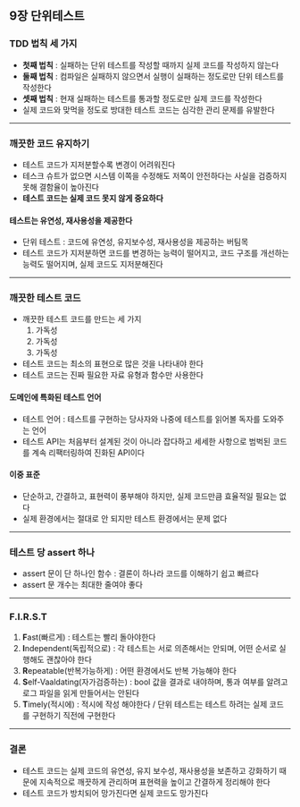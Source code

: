 ## 9장 단위테스트

### TDD 법칙 세 가지
* **첫째 법칙** : 실패하는 단위 테스트를 작성할 때까지 실제 코드를 작성하지 않는다
* **둘째 법칙** : 컴파일은 실패하지 않으면서 실행이 실패하는 정도로만 단위 테스트를 작성한다
* **셋째 법칙** : 현재 실패하는 테스트를 통과할 정도로만 실제 코드를 작성한다
* 실제 코드와 맞먹을 정도로 방대한 테스트 코드는 심각한 관리 문제를 유발한다
------------
### 깨끗한 코드 유지하기
* 테스트 코드가 지저분할수록 변경이 어려워진다
* 테스크 슈트가 없으면 시스템 이쪽을 수정해도 저쪽이 안전하다는 사실을 검증하지 못해 결함율이 높아진다
* **테스트 코드는 실제 코드 못지 않게 중요하다**
#### 테스트는 유연성, 재사용성을 제공한다
* 단위 테스트 : 코드에 유연성, 유지보수성, 재사용성을 제공하는 버팀목
* 테스트 코드가 지저분하면 코드를 변경하는 능력이 떨어지고, 코드 구조를 개선하는 능력도 떨어지며, 실제 코드도 지저분해진다
------------
### 깨끗한 테스트 코드
* 깨끗한 테스트 코드를 만드는 세 가지
  1. 가독성
  2. 가독성
  3. 가독성
* 테스트 코드는 최소의 표현으로 많은 것을 나타내야 한다
* 테스트 코드는 진짜 필요한 자료 유형과 함수만 사용한다
#### 도메인에 특화된 테스트 언어
* 테스트 언어 : 테스트를 구현하는 당사자와 나중에 테스트를 읽어볼 독자를 도와주는 언어
* 테스트 API는 처음부터 설계된 것이 아니라 잡다하고 세세한 사항으로 범벅된 코드를 계속 리팩터링하여 진화된 API이다
#### 이중 표준
* 단순하고, 간결하고, 표현력이 풍부해야 하지만, 실제 코드만큼 효율적일 필요는 없다
* 실제 환경에서는 절대로 안 되지만 테스트 환경에서는 문제 없다
------------
### 테스트 당 assert 하나
* assert 문이 단 하나인 함수 : 결론이 하나라 코드를 이해하기 쉽고 빠르다
* assert 문 개수는 최대한 줄여야 좋다
------------
### F.I.R.S.T
1. **F**ast(빠르게) : 테스트는 빨리 돌아야한다
2. **I**ndependent(독립적으로) : 각 테스트는 서로 의존해서는 안되며, 어떤 순서로 실행해도 괜찮아야 한다
3. **R**epeatable(반복가능하게) : 어떤 환경에서도 반복 가능해야 한다
4. **S**elf-Vaaldating(자가검증하는) : bool 값을 결과로 내야하며, 통과 여부를 알려고 로그 파일을 읽게 만들어서는 안된다
5. **T**imely(적시에) : 적시에 작성 해야한다 / 단위 테스트는 테스트 하려는 실제 코드를 구현하기 직전에 구현한다
------------
### 결론 
* 테스트 코드는 실제 코드의 유연성, 유지 보수성, 재사용성을 보존하고 강화하기 때문에 지속적으로 깨끗하게 관리하며 표현력을 높이고 간결하게 정리해야 한다
* 테스트 코드가 방치되어 망가진다면 실제 코드도 망가진다
